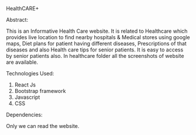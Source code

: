 HealthCARE+

Abstract:

This is an Informative Health Care website. 
It is related to Healthcare which provides live location to find nearby hospitals & Medical stores using google maps, Diet plans for patient having different diseases, Prescriptions of that diseases and also Health care tips for senior patients. It is easy to access by senior patients also. 
In healthcare folder all the screenshots of website are available.


Technologies Used:
1. React Js
2. Bootstrap framework
3. Javascript
4. CSS 

Dependencies:

Only we can read the website.
